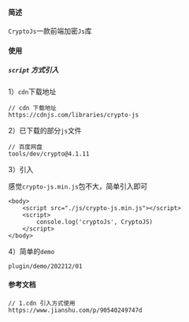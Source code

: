 #### 简述

`CryptoJs`一款前端加密`Js`库

#### 使用

##### `script` 方式引入

1）`cdn`下载地址

```
// cdn 下载地址
https://cdnjs.com/libraries/crypto-js
```

2）已下载的部分`js`文件

```
// 百度网盘
tools/dev/crypto@4.1.11
```

3）引入

感觉`crypto-js.min.js`包不大，简单引入即可

```
<body>
	<script src="./js/crypto-js.min.js"></script>
	<script>
		console.log('cryptoJs', CryptoJS)
	</script>
</body>
```

4）简单的`demo`

```
plugin/demo/202212/01
```

#### 参考文档

```
// 1.cdn 引入方式使用
https://www.jianshu.com/p/90540249747d
```

